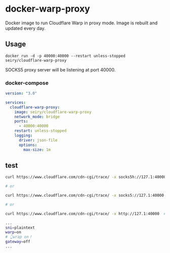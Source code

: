 # docker-warp-proxy

Docker image to run Cloudflare Warp in proxy mode. Image is rebuilt and updated every day.

## Usage

```
docker run -d -p 40000:40000 --restart unless-stopped seiry/cloudflare-warp-proxy
```

SOCKS5 proxy server will be listening at port 40000.

### docker-compose

```yml
version: "3.0"

services:
  cloudflare-warp-proxy:
    image: seiry/cloudflare-warp-proxy
    network_mode: bridge
    ports:
      - 40000:40000
    restart: unless-stopped
    logging:
      driver: json-file
      options:
        max-size: 1m

```

## test

```bash
curl https://www.cloudflare.com/cdn-cgi/trace/ -x socks5h://127.1:40000  # remote dns mode

# or

curl https://www.cloudflare.com/cdn-cgi/trace/ -x socks5://127.1:40000  # local dns mode

# or

curl https://www.cloudflare.com/cdn-cgi/trace/ -x http://127.1:40000  # http mode

```

```bash
...
sni=plaintext
warp=on
# 👆wrap on！
gateway=off
...
```
